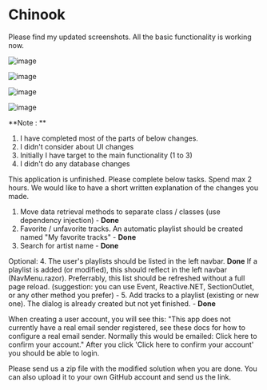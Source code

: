 # Chinook

Please find my updated screenshots. All the basic functionality is working now.

![image](https://github.com/dlltharanga/TPTuned/assets/3353042/d7515cf9-c694-413b-a2e9-3b29559b0432)

![image](https://github.com/dlltharanga/TPTuned/assets/3353042/9b8ad9ed-3a7c-491a-af4c-a791479cc975)

![image](https://github.com/dlltharanga/TPTuned/assets/3353042/d83e20ac-fd11-42ed-beb2-ccf726167ba7)

![image](https://github.com/dlltharanga/TPTuned/assets/3353042/643c0232-edb2-40bc-a3c2-ccf5b5043cbb)


**Note : ** 
1. I have completed most of the parts of below changes.
2. I didn't consider about UI changes
3. Initially I have target to the main functionality (1 to 3)
4. I didn't do any database changes


This application is unfinished. Please complete below tasks. Spend max 2 hours.
We would like to have a short written explanation of the changes you made.

1. Move data retrieval methods to separate class / classes (use dependency injection) - **Done**
2. Favorite / unfavorite tracks. An automatic playlist should be created named "My favorite tracks" - **Done**
3. Search for artist name - **Done**

Optional:
4. The user's playlists should be listed in the left navbar. **Done**
If a playlist is added (or modified), this should reflect in the left navbar (NavMenu.razor). Preferrably, this list should be refreshed without a full page reload. (suggestion: you can use Event, Reactive.NET, SectionOutlet, or any other method you prefer) - 
5. Add tracks to a playlist (existing or new one). The dialog is already created but not yet finished. - **Done**

When creating a user account, you will see this:
"This app does not currently have a real email sender registered, see these docs for how to configure a real email sender. Normally this would be emailed: Click here to confirm your account."
After you click 'Click here to confirm your account' you should be able to login.

Please send us a zip file with the modified solution when you are done. You can also upload it to your own GitHub account and send us the link.







